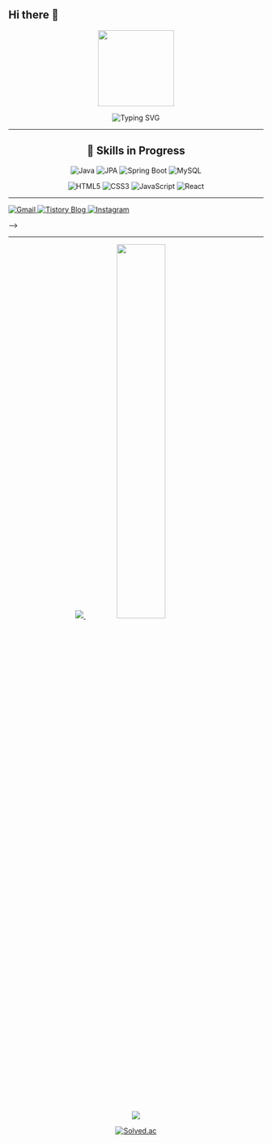## Hi there 👋

<!--
**wive10/wive10** is a ✨ _special_ ✨ repository because its `README.md` (this file) appears on your GitHub profile.

Here are some ideas to get you started:

- 🔭 I’m currently working on ...
- 🌱 I’m currently learning ...
- 👯 I’m looking to collaborate on ...
- 🤔 I’m looking for help with ...
- 💬 Ask me about ...
- 📫 How to reach me: ...
- 😄 Pronouns: ...
- ⚡ Fun fact: ...


소문자를 사용해라 (use lower case)
대시(-)를 사용해라 (use dashes)
명확하게 작성해라 (be specific)
일관성있게 작성해라 (be consistent)


Git 저장소 이름 규칙(Git repository naming convention)
일관적이고, 색인이 간편한 Git 저장소 명명 규칙을 정합니다. 프로젝트를 생성하거나 기존에 작성된 프로젝트를 참고하고자 할 떄, 일관되지 않은 규칙으로 작성된 저장소 이름으로 인해 어려움을 겪는 것을 방지하고자 함에 목적이 있습니다.

기본적인 명명 규칙(Default naming convention)
Git 저장소 이름에 사용되는 Keyword는 의미론(Sementic)적으로 작성합니다.
Git 저장소 이름에 사용되는 Keyword의 표기는 카멜(Camel) 표기법을 사용합니다.
Git 저장소 이름 규칙(Naming convention)에 사용되는 고유 명사는 대문자로 표기합니다.
Git 저장소 이름에 사용되는 Keyword 간의 구분은 '하이픈(-)'을 사용합니다.
Git 저장소 이름 규칙(Naming convention)은 Proejct name-Project development enviroment-Project purpose 의 형태로 제안합니다.
(선택 사항) Git 저장소 이름 규칙은 git repository라는 것을 나타내기 위해 git.으로 시작합니다.
이름(Name)
이 Keyword는 프로젝트의 이름을 나타내는 Keyword입니다.

웹 사이트의 경우 특별히 명명한 프로젝트 명이 없을 경우 도메인(Domaion) 자체가 프로젝트 명이 될 수 있습니다.
http://domain.com ➔ domain.com
http://sub.domain.com ➔ sub.domain.com
개발 환경(development enviroment)
이 Keyword는 프로젝트의 개발 환경을 나타내는 Keyword입니다.

개발 환경은 언어, 사용된 개발 도구, 운영 체제 등을 포함합니다.
특정 개발 환경에서만 프로젝트가 작동되는 경우 그 Keyword를 우선적으로 작성합니다.
이름(Name)	설명(Description)
angular	
cpp	
dotnet	
java	
javascript	
nodejs	
windows	
...	그 외 개발 환경 잘 설명하는 단어
용도(Purpose)
이 Keyword는 프로젝트가 어떠한 용도로 사용되는 지를 나타내는 Keyword입니다.

이름(Name)	설명(Description)
backend	
cli	
client	
core	
documents	
extention	
frontend	
gui	
interface	
lib	
samples	
sdk	
server	
tools	
util	
...	그 외 용도를 잘 설명하는 단어
https://github.com/jinseobhong/gitRepositoryNamingConvention?tab=readme-ov-file
-->


  <p align = center> <img width="150" src="https://user-images.githubusercontent.com/101302590/230821479-ae70b5db-f242-4da1-bda2-84ae606e2e93.gif" /> </p>  


<p align="center">
  <img src="https://readme-typing-svg.herokuapp.com?font=Fira+Code&size=30&duration=4000&pause=500&color=skyblue&background=FFFFFF00&center=true&vCenter=true&multiline=true&width=435&lines=Welcome+to+My+GitHub!" alt="Typing SVG">
</p>



<hr>

<div align="center">
  <h2>📖 Skills in Progress</h2>
</div>

<p align="center">
  <!-- Java -->
  <img src="https://img.shields.io/badge/Java-007396?style=flat-square&logo=java&logoColor=white" alt="Java" />
  <!-- JPA -->
  <img src="https://img.shields.io/badge/JPA-6DB33F?style=flat-square&logo=spring&logoColor=white" alt="JPA" />
  <!-- Spring Boot -->
  <img src="https://img.shields.io/badge/Spring_Boot-6DB33F?style=flat-square&logo=springboot&logoColor=white" alt="Spring Boot" />
  <!-- MySQL -->
  <img src="https://img.shields.io/badge/MySQL-4479A1?style=flat-square&logo=mysql&logoColor=white" alt="MySQL" />
</p>

<p align="center">
  <!-- HTML5 -->
  <img src="https://img.shields.io/badge/HTML5-E34F26?style=flat-square&logo=html5&logoColor=white" alt="HTML5" />
  <!-- CSS3 -->
  <img src="https://img.shields.io/badge/CSS3-1572B6?style=flat-square&logo=css3&logoColor=white" alt="CSS3" />
  <!-- JavaScript -->
  <img src="https://img.shields.io/badge/JavaScript-F7DF1E?style=flat-square&logo=javascript&logoColor=black" alt="JavaScript" />
  <!-- React -->
  <img src="https://img.shields.io/badge/React-61DAFB?style=flat-square&logo=react&logoColor=black" alt="React" />
</p>

<hr>
<!-- 
<div align="center">
  <h2>💬 SNS & BLOG</h2>

</div>

https://www.notion.so/MEGAZONE-37682061df6d43cbb9421cecf61605d7
<p align="center">
  <!-- Gmail -->
  <a href="mailto:immoonyejin@gmail.com" target="_blank">
    <img src="https://img.shields.io/badge/Gmail-D14836?style=flat-square&logo=gmail&logoColor=white" alt="Gmail" />
  </a>
  <!-- Notion -->
  <a href="[https://wnsgud0310.tistory.com/](https://www.notion.so/MEGAZONE-37682061df6d43cbb9421cecf61605d7)" target="_blank">
    <img src="https://img.shields.io/badge/Blog-000000?style=flat-square&logo=tistory&logoColor=white" alt="Tistory Blog" />
  </a>
  <!-- Instagram -->
  <a href="https://www.instagram.com/wnsgud_00" target="_blank">
    <img src="https://img.shields.io/badge/Instagram-E4405F?style=flat-square&logo=instagram&logoColor=white" alt="Instagram" />
  </a>
</p>
 -->
<hr>


<div align="center">

  <a href="s">
  <img src="https://github-readme-stats.vercel.app/api/top-langs/?username=wive10&exclude_repo=dkssud8150.github.io&layout=compact&theme=tokyonight" />
</a>
<a href="s">
  <img src="https://github-readme-stats.vercel.app/api?username=wive10&theme=tokyonight&show_icons=true" width="43.5%" />
</a>

![](https://github-profile-summary-cards.vercel.app/api/cards/profile-details?username=wive10&theme=tokyonight)

[![Solved.ac](http://mazassumnida.wtf/api/generate_badge?boj=20203197)](https://solved.ac/profile/****)

  

  



</div>
